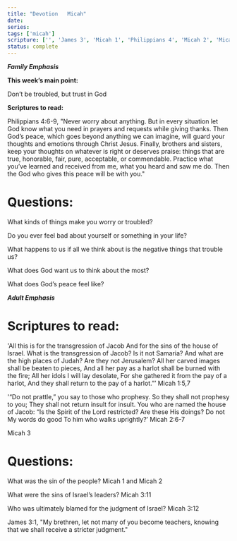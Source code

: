 ```yaml
---
title: "Devotion   Micah"
date: 
series: 
tags: ['micah']
scripture: ['', 'James 3', 'Micah 1', 'Philippians 4', 'Micah 2', 'Micah 3', 'Micah 2:6-7', 'Philippians 4:6-9']
status: complete
---
```


***Family Emphasis***

**This week’s main point:**

Don’t be troubled, but trust in God

**Scriptures to read:**

Philippians 4:6-9, "Never worry about anything. But in every situation let God know what you need in prayers and requests while giving thanks. Then God’s peace, which goes beyond anything we can imagine, will guard your thoughts and emotions through Christ Jesus. Finally, brothers and sisters, keep your thoughts on whatever is right or deserves praise: things that are true, honorable, fair, pure, acceptable, or commendable. Practice what you’ve learned and received from me, what you heard and saw me do. Then the God who gives this peace will be with you."

# Questions:

What kinds of things make you worry or troubled?

Do you ever feel bad about yourself or something in your life?

What happens to us if all we think about is the negative things that trouble us?

What does God want us to think about the most?

What does God’s peace feel like?

***Adult Emphasis***

# **Scriptures to read:**

'All this is for the transgression of Jacob And for the sins of the house of Israel. What is the transgression of Jacob? Is it not Samaria? And what are the high places of Judah? Are they not Jerusalem? All her carved images shall be beaten to pieces, And all her pay as a harlot shall be burned with the fire; All her idols I will lay desolate, For she gathered it from the pay of a harlot, And they shall return to the pay of a harlot.”’ Micah 1:5,7

'“Do not prattle,” you say to those who prophesy. So they shall not prophesy to you; They shall not return insult for insult. You who are named the house of Jacob: “Is the Spirit of the Lord restricted? Are these His doings? Do not My words do good To him who walks uprightly?’ Micah 2:6-7

Micah 3

# Questions:

What was the sin of the people?
Micah 1 and Micah 2

What were the sins of Israel’s leaders?
Micah 3:11

Who was ultimately blamed for the judgment of Israel?
Micah 3:12

James 3:1, "My brethren, let not many of you become teachers, knowing that we shall receive a stricter judgment."